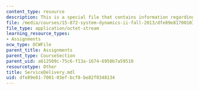 ```yaml
---
content_type: resource
description: This is a special file that contains information regarding service delivery.
file: /media/courses/15-872-system-dynamics-ii-fall-2013/dfe89e81700103efbcf8be82f0348134_ServiceDelivery.mdl
file_type: application/octet-stream
learning_resource_types:
- Assignments
ocw_type: OCWFile
parent_title: Assignments
parent_type: CourseSection
parent_uid: a612509c-75c6-f13a-1674-6950b7a59510
resourcetype: Other
title: ServiceDelivery.mdl
uid: dfe89e81-7001-03ef-bcf8-be82f0348134
---
```

